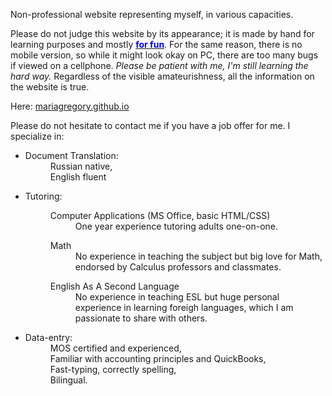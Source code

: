    <p>Non-professional website representing myself, in various capacities.</p>
  <p>Please do not judge this website by its appearance; it is made by hand for learning purposes and mostly <u><span style="color:blue;"><strong>for fun</strong></span></u>. For the same reason, there is no mobile version, so while it might look okay on PC, there are too many bugs if viewed on a cellphone. <i>Please be patient with me, I'm still learning the hard way.</i> Regardless of the visible amateurishness, all the information on the website is true. </p>
   <p>Here: <a href="https://mariagregory.github.io" target="blank">mariagregory.github.io</a> </p>
<p>Please do not hesitate to contact me if you have a job offer for me. I specialize in:</p>

<ul>
  <li>
    <dl>
      <dt>Document Translation:</dt> 
        <dd>Russian native,<br/>English fluent</dd>
    </dl>
   </li>

   <li>
    <dl>
      <dt>Tutoring:</dt>
        <dd>
          <dl>
            <dt>Computer Applications (MS Office, basic HTML/CSS)</dt>
              <dd>One year experience tutoring adults one-on-one.</dd>
          </dl>
          <dl>
            <dt>Math</dt>
              <dd>No experience in teaching the subject but big love for Math, endorsed by Calculus professors and classmates.</dd>
          </dl>
         <dl>
            <dt>English As A Second Language</dt>
              <dd>No experience in teaching ESL but huge personal experience in learning foreigh languages, which I am passionate to share with others.</dd>
          </dl>
        </dd>
    </dl>
   </li>

   <li>
    <dl>
     <dt>Data-entry:</dt>
       <dd>MOS certified and experienced, <br/>
       Familiar with accounting principles and QuickBooks,<br/>
       Fast-typing, correctly spelling,<br/>
       Bilingual.
       </dd>
    </dl>
   </li>
</ul>
